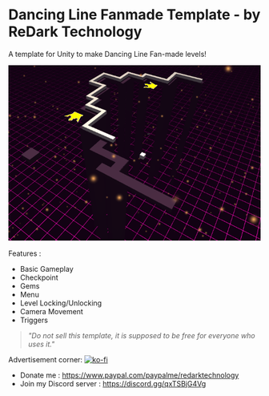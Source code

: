 # Dancing Line Fanmade Template - by ReDark Technology
 A template for Unity to make Dancing Line Fan-made levels!
 
 ![Preview](/preview.png)

 Features :
 - Basic Gameplay
 - Checkpoint
 - Gems
 - Menu
 - Level Locking/Unlocking
 - Camera Movement
 - Triggers

 > _"Do not sell this template, it is supposed to be free for everyone who uses it."_

Advertisement corner:
[![ko-fi](https://ko-fi.com/img/githubbutton_sm.svg)](https://ko-fi.com/F1F26X1KQ)

- Donate me : https://www.paypal.com/paypalme/redarktechnology
- Join my Discord server : https://discord.gg/qxTSBjG4Vg

